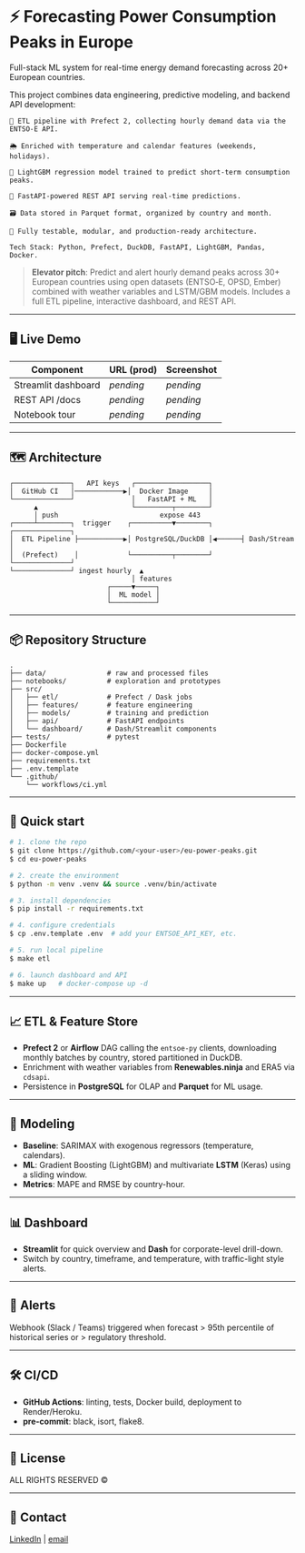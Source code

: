 # ⚡ Forecasting Power Consumption Peaks in Europe

Full-stack ML system for real-time energy demand forecasting across 20+ European countries.

This project combines data engineering, predictive modeling, and backend API development:

    🔁 ETL pipeline with Prefect 2, collecting hourly demand data via the ENTSO-E API.

    🌦️ Enriched with temperature and calendar features (weekends, holidays).

    🤖 LightGBM regression model trained to predict short-term consumption peaks.

    🧠 FastAPI-powered REST API serving real-time predictions.

    🗃️ Data stored in Parquet format, organized by country and month.

    🧪 Fully testable, modular, and production-ready architecture.

    Tech Stack: Python, Prefect, DuckDB, FastAPI, LightGBM, Pandas, Docker.


> **Elevator pitch**: Predict and alert hourly demand peaks across 30+ European countries using open datasets (ENTSO‑E, OPSD, Ember) combined with weather variables and LSTM/GBM models. Includes a full ETL pipeline, interactive dashboard, and REST API.

---

## 🖥 Live Demo

| Component           | URL (prod) | Screenshot |
| -------------------|------------|------------|
| Streamlit dashboard| *pending*  | *pending*  |
| REST API /docs     | *pending*  | *pending*  |
| Notebook tour      | *pending*  | *pending*  |

---

## 🗺 Architecture
```
┌──────────────┐   API keys   ┌──────────────────┐
│  GitHub CI   │────────────▶│  Docker Image     │
└──────────────┘              │   FastAPI + ML   │
      ▲                       └─────────┬────────┘
      │ push                         expose 443
┌─────┴────────┐  trigger    ┌──────────▼────────┐       ┌──────────────┐
│  ETL Pipeline ├───────────▶│ PostgreSQL/DuckDB │◀──────┤ Dash/Stream  │
│  (Prefect)    │            └──────────┬────────┘       └──────────────┘
└──────────────┘ ingest hourly  ▲
                              │ features
                        ┌─────▼─────┐
                        │  ML model │
                        └───────────┘
```

---

## 📦 Repository Structure
```
.
├── data/               # raw and processed files
├── notebooks/          # exploration and prototypes
├── src/
│   ├── etl/            # Prefect / Dask jobs
│   ├── features/       # feature engineering
│   ├── models/         # training and prediction
│   ├── api/            # FastAPI endpoints
│   └── dashboard/      # Dash/Streamlit components
├── tests/              # pytest
├── Dockerfile
├── docker-compose.yml
├── requirements.txt
├── .env.template
└── .github/
    └── workflows/ci.yml
```

---

## 🚀 Quick start
```bash
# 1. clone the repo
$ git clone https://github.com/<your-user>/eu-power-peaks.git
$ cd eu-power-peaks

# 2. create the environment
$ python -m venv .venv && source .venv/bin/activate

# 3. install dependencies
$ pip install -r requirements.txt

# 4. configure credentials
$ cp .env.template .env  # add your ENTSOE_API_KEY, etc.

# 5. run local pipeline
$ make etl

# 6. launch dashboard and API
$ make up   # docker-compose up -d
```

---

## 📈 ETL & Feature Store
- **Prefect 2** or **Airflow** DAG calling the `entsoe-py` clients, downloading monthly batches by country, stored partitioned in DuckDB.
- Enrichment with weather variables from **Renewables.ninja** and ERA5 via `cdsapi`.
- Persistence in **PostgreSQL** for OLAP and **Parquet** for ML usage.

---

## 🤖 Modeling
- **Baseline**: SARIMAX with exogenous regressors (temperature, calendars).
- **ML**: Gradient Boosting (LightGBM) and multivariate **LSTM** (Keras) using a sliding window.
- **Metrics**: MAPE and RMSE by country-hour.

---

## 📊 Dashboard
- **Streamlit** for quick overview and **Dash** for corporate-level drill-down.
- Switch by country, timeframe, and temperature, with traffic-light style alerts.

---

## 🔔 Alerts
Webhook (Slack / Teams) triggered when forecast > 95th percentile of historical series or > regulatory threshold.

---

## 🛠 CI/CD
- **GitHub Actions**: linting, tests, Docker build, deployment to Render/Heroku.
- **pre-commit**: black, isort, flake8.

---

## 📝 License
ALL RIGHTS RESERVED © <JesusECB-2025>

---

## 🤝 Contact
[LinkedIn](https://www.linkedin.com/in/your-profile) | [email](mailto:your@email)

